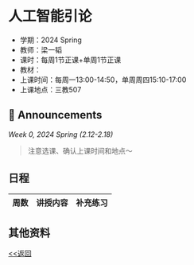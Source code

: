 # 人工智能引论

* 学期：2024 Spring
* 教师：梁一韬
* 课时：每周1节正课+单周1节正课
* 教材：
* 上课时间：每周一13:00-14:50，单周周四15:10-17:00
* 上课地点：三教507

## 📢 Announcements

*Week 0, 2024 Spring (2.12-2.18)*

> 注意选课、确认上课时间和地点～

## 日程

| 周数 | 讲授内容 | 补充练习 |
| ---- | -------- | -------- |

## 其他资料

[<<返回](university_courses)